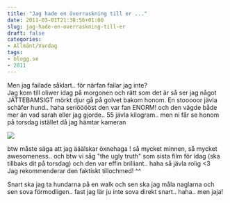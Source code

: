 ```yaml
---
title: "Jag hade en överraskning till er ..."
date: 2011-03-01T21:38:56+01:00
slug: jag-hade-en-overraskning-till-er
draft: false
categories:
- Allmänt/Vardag
tags:
- blogg.se
- 2011
---
```

Men jag failade såklart.. för närfan failar jag inte?  
Jag kom till oliwer idag på morgonen och rätt som det är så ser jag något JÄTTEBAMSIGT mörkt djur gå på golvet bakom honom. En stooooor jävla schäfer hund.. haha seriööööst den var fan ENORM! och den vägde både mer än vad sarah eller jag gjorde.. 55 jävla kilogram.. men ni får se honom på torsdag istället då jag hämtar kameran  
  
![](/assets/images/blogg.se/katherine_heigl_in_the_ugly_truth_wallpaper_3_1280_135339674.jpg)  
  
btw måste säga att jag ääälskar öxnehaga ! så mycket minnen, så mycket awesomeness.. och btw vi såg "the ugly truth" som sista film för idag (ska tillbaks dit på torsdag) och den var effin brilliant.. haha så jävla rolig <3  
Jag rekommenderar den faktiskt tillochmed! ^^  
  
  
Snart ska jag ta hundarna på en walk och sen ska jag måla naglarna och sen sova förmodligen.. fast jag lär ju inte sova direkt snart.. haha.. men jaja!